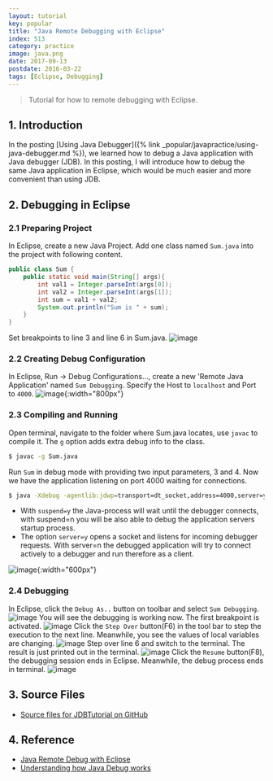 ```yaml
---
layout: tutorial
key: popular
title: "Java Remote Debugging with Eclipse"
index: 513
category: practice
image: java.png
date: 2017-09-13
postdate: 2016-03-22
tags: [Eclipse, Debugging]
---
```


> Tutorial for how to remote debugging with Eclipse.

## 1. Introduction
In the posting [Using Java Debugger]({% link _popular/javapractice/using-java-debugger.md %}), we learned how to debug a Java application with Java debugger (JDB). In this posting, I will introduce how to debug the same Java application in Eclipse, which would be much easier and more convenient than using JDB.

## 2. Debugging in Eclipse
### 2.1 Preparing Project
In Eclipse, create a new Java Project. Add one class named `Sum.java` into the project with following content.
```java
public class Sum {
    public static void main(String[] args){
        int val1 = Integer.parseInt(args[0]);
        int val2 = Integer.parseInt(args[1]);
        int sum = val1 + val2;
        System.out.println("Sum is " + sum);
    }
}
```
Set breakpoints to line 3 and line 6 in Sum.java.
![image](/public/images/java/513/project.png)
### 2.2 Creating Debug Configuration
In Eclipse, Run -> Debug Configurations..., create a new 'Remote Java Application' named `Sum Debugging`. Specify the Host to `localhost` and Port to `4000`.
![image](/public/images/java/513/debugconfig.png){:width="800px"}

### 2.3 Compiling and Running
Open terminal, navigate to the folder where Sum.java locates, use `javac` to compile it. The `g` option adds extra debug info to the class.
```sh
$ javac -g Sum.java
```
Run `Sum` in debug mode with providing two input parameters, 3 and 4. Now we have the application listening on port 4000 waiting for connections.
```sh
$ java -Xdebug -agentlib:jdwp=transport=dt_socket,address=4000,server=y,suspend=y Sum 3 4
```
* With `suspend=y` the Java-process will wait until the debugger connects, with suspend=n you will be also able to debug the application servers startup process.
* The option `server=y` opens a socket and listens for incoming debugger requests. With server=n the debugged application will try to connect actively to a debugger and run therefore as a client.

![image](/public/images/java/513/rundebugmode.png){:width="600px"}

### 2.4 Debugging
In Eclipse, click the `Debug As..` button on toolbar and select `Sum Debugging`.
![image](/public/images/java/513/attach.png)
You will see the debugging is working now. The first breakpoint is activated.
![image](/public/images/java/513/debugperspective.png)
Click the `Step Over` button(F6) in the tool bar to step the execution to the next line. Meanwhile, you see the values of local variables are changing.
![image](/public/images/java/513/stepover.png)
Step over line 6 and switch to the terminal. The result is just printed out in the terminal.
![image](/public/images/java/513/print.png)
Click the `Resume` button(F8), the debugging session ends in Eclipse. Meanwhile, the debug process ends in terminal.
![image](/public/images/java/513/done.png)

## 3. Source Files
* [Source files for JDBTutorial on GitHub](https://github.com/jojozhuang/Tutorials/tree/master/JDBTutorial)

## 4. Reference
* [Java Remote Debug with Eclipse](http://javapapers.com/core-java/java-remote-debug-with-eclipse/)
* [Understanding how Java Debug works](http://cscarioni.blogspot.com/2010/12/understanding-how-java-debug-works.html)
